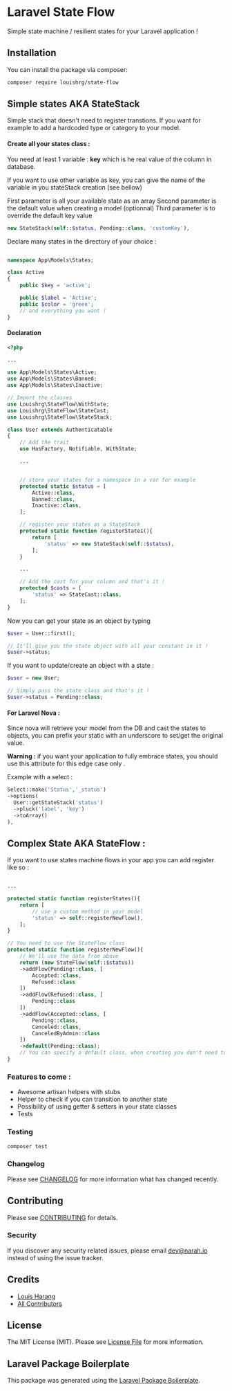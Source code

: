# Laravel State Flow

Simple state machine / resilient states for your Laravel application !

## Installation

You can install the package via composer:

```bash
composer require louishrg/state-flow
```

## Simple states AKA StateStack

Simple stack that doesn't need to register transtions. If you want for example to add a hardcoded type or category to your model.

#### Create all your states class :


You need at least 1 variable : **key** which is he real value of the column in database.

If you want to use other variable as key, you can give the name of the variable in you stateStack creation (see bellow)

First parameter is all your available state as an array
Second parameter is the default value when creating a model (optionnal)
Third parameter is to override the default key value


```php
new StateStack(self::$status, Pending::class, 'customKey'),
```


Declare many states in the directory of your choice :
```php

namespace App\Models\States;

class Active
{
    public $key = 'active';

    public $label = 'Active';
    public $color = 'green';
    // and everything you want !
}

```

#### Declaration

``` php
<?php

...

use App\Models\States\Active;
use App\Models\States\Banned;
use App\Models\States\Inactive;

// Import the classes
use Louishrg\StateFlow\WithState;
use Louishrg\StateFlow\StateCast;
use Louishrg\StateFlow\StateStack;

class User extends Authenticatable
{
    // Add the trait
    use HasFactory, Notifiable, WithState;

    ...


    // store your states for a namespace in a var for example
    protected static $status = [
        Active::class,
        Banned::class,
        Inactive::class,
    ];

    // register your states as a StateStack
    protected static function registerStates(){
        return [
            'status' => new StateStack(self::$status),
        ];
    }

    ...

    // Add the cast for your column and that's it !
    protected $casts = [
        'status' => StateCast::class,
    ];
}

```

Now you can get your state as an object by typing

```php
$user = User::first();

// It'll give you the state object with all your constant in it !
$user->status;
```

If you want to update/create an object with a state :

```php
$user = new User;

// Simply pass the state class and that's it !
$user->status = Pending::class;
```

#### For Laravel Nova :

Since nova will retrieve your model from the DB and cast the states to objects, you can prefix your static with an underscore to set/get the original value.

**Warning :** if you want your application to fully embrace states, you should use this attribute for this edge case only .

Example with a select :

```php
Select::make('Status','_status')
->options(
  User::getStateStack('status')
  ->pluck('label', 'key')
  ->toArray()
),
```

## Complex State AKA StateFlow :

If you want to use states machine flows in your app you can add register like so :

```php

...

protected static function registerStates(){
    return [
        // use a custom method in your model
        'status' => self::registerNewFlow(),
    ];
}

// You need to use the StateFlow class
protected static function registerNewFlow(){
    // We'll use the data from above
    return (new StateFlow(self::$status))
    ->addFlow(Pending::class, [
        Accepted::class,
        Refused::class
    ])
    ->addFlow(Refused::class, [
        Pending::class
    ])
    ->addFlow(Accepted::class, [
        Pending::class,
        Canceled::class,
        CanceledByAdmin::class
    ])
    ->default(Pending::class);
    // You can specify a default class, when creating you don't need to provide value !
}

```

### Features to come :

- Awesome artisan helpers with stubs
- Helper to check if you can transition to another state
- Possibility of using getter & setters in your state classes
- Tests

### Testing

``` bash
composer test
```

### Changelog

Please see [CHANGELOG](CHANGELOG.md) for more information what has changed recently.

## Contributing

Please see [CONTRIBUTING](CONTRIBUTING.md) for details.

### Security

If you discover any security related issues, please email dev@narah.io instead of using the issue tracker.

## Credits

- [Louis Harang](https://github.com/louishrg)
- [All Contributors](../../contributors)

## License

The MIT License (MIT). Please see [License File](LICENSE.md) for more information.

## Laravel Package Boilerplate

This package was generated using the [Laravel Package Boilerplate](https://laravelpackageboilerplate.com).
